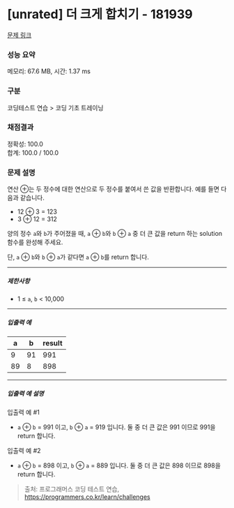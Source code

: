 # [unrated] 더 크게 합치기 - 181939 

[문제 링크](https://school.programmers.co.kr/learn/courses/30/lessons/181939) 

### 성능 요약

메모리: 67.6 MB, 시간: 1.37 ms

### 구분

코딩테스트 연습 > 코딩 기초 트레이닝

### 채점결과

정확성: 100.0<br/>합계: 100.0 / 100.0

### 문제 설명

<p style="user-select: auto;">연산 ⊕는 두 정수에 대한 연산으로 두 정수를 붙여서 쓴 값을 반환합니다. 예를 들면 다음과 같습니다.</p>

<ul style="user-select: auto;">
<li style="user-select: auto;">12 ⊕ 3 = 123</li>
<li style="user-select: auto;">3 ⊕ 12 = 312</li>
</ul>

<p style="user-select: auto;">양의 정수 <code style="user-select: auto;">a</code>와 <code style="user-select: auto;">b</code>가 주어졌을 때, <code style="user-select: auto;">a</code> ⊕ <code style="user-select: auto;">b</code>와 <code style="user-select: auto;">b</code> ⊕ <code style="user-select: auto;">a</code> 중 더 큰 값을 return 하는 solution 함수를 완성해 주세요.</p>

<p style="user-select: auto;">단, <code style="user-select: auto;">a</code> ⊕ <code style="user-select: auto;">b</code>와 <code style="user-select: auto;">b</code> ⊕ <code style="user-select: auto;">a</code>가 같다면 <code style="user-select: auto;">a</code> ⊕ <code style="user-select: auto;">b</code>를 return 합니다.</p>

<hr style="user-select: auto;">

<h5 style="user-select: auto;">제한사항</h5>

<ul style="user-select: auto;">
<li style="user-select: auto;">1 ≤ <code style="user-select: auto;">a</code>, <code style="user-select: auto;">b</code> &lt; 10,000</li>
</ul>

<hr style="user-select: auto;">

<h5 style="user-select: auto;">입출력 예</h5>
<table class="table" style="user-select: auto;">
        <thead style="user-select: auto;"><tr style="user-select: auto;">
<th style="user-select: auto;">a</th>
<th style="user-select: auto;">b</th>
<th style="user-select: auto;">result</th>
</tr>
</thead>
        <tbody style="user-select: auto;"><tr style="user-select: auto;">
<td style="user-select: auto;">9</td>
<td style="user-select: auto;">91</td>
<td style="user-select: auto;">991</td>
</tr>
<tr style="user-select: auto;">
<td style="user-select: auto;">89</td>
<td style="user-select: auto;">8</td>
<td style="user-select: auto;">898</td>
</tr>
</tbody>
      </table>
<hr style="user-select: auto;">

<h5 style="user-select: auto;">입출력 예 설명</h5>

<p style="user-select: auto;">입출력 예 #1</p>

<ul style="user-select: auto;">
<li style="user-select: auto;"><code style="user-select: auto;">a</code> ⊕ <code style="user-select: auto;">b</code> = 991 이고, <code style="user-select: auto;">b</code> ⊕ <code style="user-select: auto;">a</code> = 919 입니다. 둘 중 더 큰 값은 991 이므로 991을 return 합니다.</li>
</ul>

<p style="user-select: auto;">입출력 예 #2</p>

<ul style="user-select: auto;">
<li style="user-select: auto;"><code style="user-select: auto;">a</code> ⊕ <code style="user-select: auto;">b</code> = 898 이고, <code style="user-select: auto;">b</code> ⊕ <code style="user-select: auto;">a</code> = 889 입니다. 둘 중 더 큰 값은 898 이므로 898을 return 합니다.</li>
</ul>


> 출처: 프로그래머스 코딩 테스트 연습, https://programmers.co.kr/learn/challenges